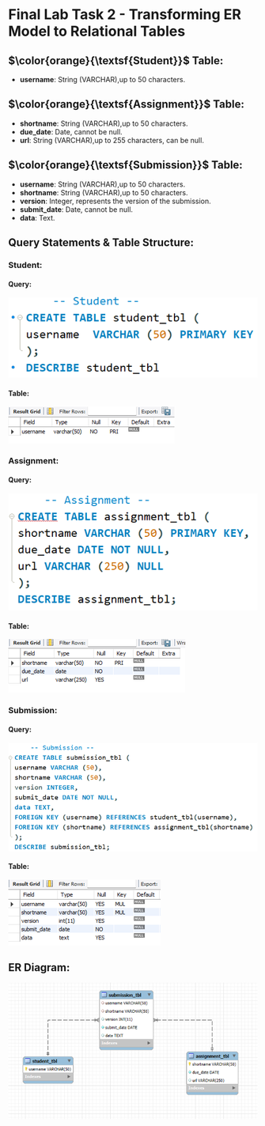 # Final Lab Task 2 - Transforming ER Model to Relational Tables

## $\color{orange}{\textsf{Student}}$ Table:
- **username**: String (VARCHAR),up to 50 characters.
## $\color{orange}{\textsf{Assignment}}$ Table:
- **shortname**: String (VARCHAR),up to 50 characters.
- **due_date**: Date, cannot be null.
- **url**: String (VARCHAR),up to 255 characters, can be null.
## $\color{orange}{\textsf{Submission}}$ Table:
- **username**: String (VARCHAR),up to 50 characters.
- **shortname**: String (VARCHAR),up to 50 characters.
- **version**: Integer, represents the version of the submission.
- **submit_date**: Date, cannot be null.
- **data**: Text.
## Query Statements & Table Structure:
### Student:
#### Query:
![screenshot](Images/Student.png)
#### Table:
![screenshot](Images/Student_tbl.png)
### Assignment:
#### Query:
![screenshot](Images/Assignment.png)
#### Table:
![screenshot](Images/Assignment_tbl.png)
### Submission:
#### Query:
![screenshot](Images/Submission.png)
#### Table:
![screenshot](Images/Submission_tbl.png)
## ER Diagram:
![screenshot](Images/ER-DIAGRAM.png)

